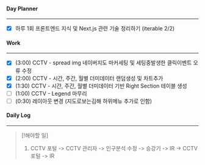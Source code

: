 
#### Day Planner
---
- [x] 하루 1회 프론트엔드 지식 및 Next.js 관련 기술 정리하기 (iterable 2/2)


#### Work
---
- [x] (3:00) CCTV - spread img 네이버지도 마커세팅 및 세팅중발생한 클릭이벤트 오류 수정
- [x] (2:00) CCTV - 시간, 주간, 월별 더미데이터 랜덤생성 및 차트추가
- [x] (1:30) CCTV - 시간, 주간, 월별 더미데이터 기반 Right Section 테이블 생성
- [ ] (1:00) CCTV - Legend 마무리
- [ ] (0:30) 레이아웃 변경 (지도로보는김해 하위메뉴 추가로 인함)

#### Daily Log
---
> [!해야할 일]
> 1. CCTV 포털 -> CCTV 관리자 -> 인구분석 수정 -> 승강기 -> IR -> CCTV 포털 -> IR
